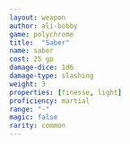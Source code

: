 ```yaml
---
layout: weapon
author: ali-bobby
game: polychrome
title:  "Saber"
name: saber
cost: 25 gp
damage-dice: 1d6
damage-type: slashing
weight: 3
properties: [finesse, light]
proficiency: martial
range: "-"
magic: false
rarity: common
---
```

